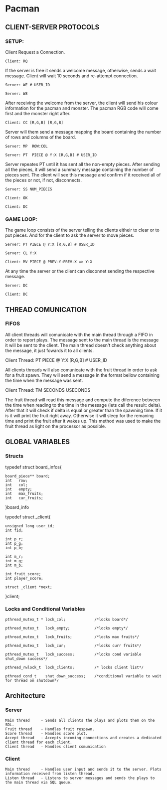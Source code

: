 # Pacman

## CLIENT-SERVER PROTOCOLS

### SETUP:

Client Request a Connection.

    Client: RQ 

If the server is free it sends a welcome message, otherwise, sends a wait message. Client will wait 10 seconds and re-attempt connection.

    Server: WE # USER_ID

    Server: W8 

After receiving the welcome from the server, the client will send his colour information for the pacman and monster. The pacman RGB code will come first and the monster right after.

    Client: CC [R,G,B] [R,G,B]

Server will them send a message mapping the board containing the number of rows and columns of the board.

    Server: MP  ROW:COL 

    Server: PT  PIECE @ Y:X [R,G,B] # USER_ID           

Server repeates PT until it has sent all the non-empty pieces. After sending all the pieces, it will send a summary message containing the number of pieces sent.
The client will see this message and confirm if it received all of  the pieces or not, if not, disconnects.

    Server: SS NUM_PIECES

    Client: OK 

    Client: DC 


### GAME LOOP:

The game loop consists of the server telling the clients eitheir to clear or to put pieces. And for the client to ask the server to move pieces.

    Server: PT PIECE @ Y:X [R,G,B] # USER_ID

    Server: CL Y:X

    Client: MV PIECE @ PREV-Y:PREV-X => Y:X


At any time the server or the client can disconnet sending the respective message.

    Server: DC

    Client: DC


## THREAD COMUNICATION

### FIFOS


All client threads will comunicate with the main thread through a FIFO in order to report plays. The message sent to the main thread is the message it will be sent to the client. The main thread doesn't check anything about the message, it just fowards it to all clients.

Client Thread: PT PIECE @ Y:X [R,G,B] # USER_ID

All clients  threads will also comunicate with the fruit thread in order to ask for a fruit spawn. They will send a message in the format bellow containing the time when the message was sent.

Client Thread: TM SECONDS USECONDS

The fruit thread will read this message and compute the diference between the time when reading to the time in the message (lets call the result: delta). After that it will check if delta is equal or greater than the spawning time. If it is it will print the fruit right away. Otherwise it will sleep for the remaning time and print the fruit after it wakes up. This method was used to make the fruit thread as light on the processor as possible.

## GLOBAL VARIABLES

### Structs
typedef struct board_infos{

    board_piece** board;
    int   row;
    int   col;
    int   empty;
    int   max_fruits;
    int   cur_fruits;

}board_info

typedef struct _client{

    unsigned long user_id;
    int fid;
   
    int p_r;
    int p_g;
    int p_b;
   
    int m_r;
    int m_g;
    int m_b;
   
    int fruit_score;
    int player_score;
   
    struct _client *next;

}client;

### Locks and Conditional Variables

    pthread_mutex_t * lock_col;             /*locks board*/

    pthread_mutex_t   lock_empty;           /*locks empty*/

    pthread_mutex_t   lock_fruits;          /*locks max fruits*/

    pthread_mutex_t   lock_cur;             /*locks curr fruits*/

    pthread_mutex_t   lock_success;         /*locks cond variable shut_down success*/

    pthread_rwlock_t  lock_clients;         /* locks client list*/

    pthread_cond_t    shut_down_success;    /*conditional variable to wait for thread on shutdown*/
    
## Architecture
    
### Server
    
    Main thread     - Sends all clients the plays and plots them on the SDL.
    Fruit thread    - Handles fruit respawn.
    Score thread    - Handles score plot.
    Accept thread   - Accepts incoming connections and creates a dedicated client thread for each client.
    Client thread   - Handles client comunication
    
### Client
    
    Main thread     - Handles user input and sends it to the server. Plots information received from listen thread.
    Listen thread   - Listens to server messages and sends the plays to the main thread via SQL queue.

